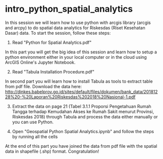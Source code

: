 # intro_python_spatial_analytics
In this session we will learn how to use python with arcgis library (arcgis and arcpy) to do spatial data analytics for Riskesdas (Riset Kesehatan Dasar) data. To start the session, follow these steps:
1. Read "Python for Spatial Analytics.pdf"

In this part you will get the big idea of this session and learn how to setup a python environment either in your local computer or in the cloud using ArcGIS Online's Jupyter Notebook.

2. Read "Tabula Installation Procedure.pdf"

In second part you will learn how to install Tabula as tools to extract table from pdf file. Download the data here: http://dinkes.babelprov.go.id/sites/default/files/dokumen/bank_data/20181228%20-%20Laporan%20Riskesdas%202018%20Nasional-1.pdf

3. Extract the data on page 21 (Tabel 3.1.1 Proporsi Pengetahuan Rumah Tangga terhadap Kemudahan Akses ke Rumah Sakit menurut Provinsi, Riskesdas 2018) through Tabula and process the data either manually or you can use Python.

4. Open "Geospatial Python Spatial Analytics.ipynb" and follow the steps by running all the cells

At the end of this part you have joined the data from pdf file with the spatial data in shapefile (.shp) format. Congratulation!

